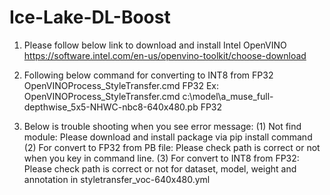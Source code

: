 # Ice-Lake-DL-Boost
1. Please follow below link to download and install Intel OpenVINO
https://software.intel.com/en-us/openvino-toolkit/choose-download


2. Following below command for converting to INT8 from FP32
OpenVINOProcess_StyleTransfer.cmd <Path to Model file> FP32
Ex: OpenVINOProcess_StyleTransfer.cmd c:\model\a_muse_full-depthwise_5x5-NHWC-nbc8-640x480.pb FP32

3. Below is trouble shooting when you see error message:
   (1) Not find module: Please download and install package via pip install command
   (2) For convert to FP32 from PB file: Please check path is correct or not when you key in command line.
   (3) For convert to INT8 from FP32: Please check path is correct or not for dataset, model, weight and annotation in styletransfer_voc-640x480.yml
   
